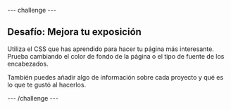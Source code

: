 \--- challenge \---

## Desafío: Mejora tu exposición

Utiliza el CSS que has aprendido para hacer tu página más interesante. Prueba cambiando el color de fondo de la página o el tipo de fuente de los encabezados.

También puedes añadir algo de información sobre cada proyecto y qué es lo que te gustó al hacerlos.

\--- /challenge \---